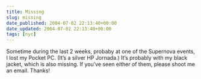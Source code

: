 ```yaml
---
title: Missing
slug: missing
date_published: 2004-07-02 22:13:40+00:00
date_updated: 2004-07-02 22:13:40+00:00
tags: [nyc]
---
```

Sometime during the last 2 weeks, probaby at one of the Supernova events, I lost my Pocket PC. (It’s a silver HP Jornada.) It’s probably with my black jacket, which is also missing. If you’ve seen either of them, please shoot me an email. Thanks!
